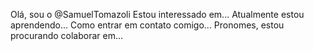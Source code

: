 Olá, sou o @SamuelTomazoli
Estou interessado em...
Atualmente estou aprendendo...
Como entrar em contato comigo...
Pronomes, estou procurando colaborar em...
